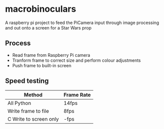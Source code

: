 # macrobinoculars
A raspberry pi project to feed the PiCamera input through image processing and out onto a screen for a Star Wars prop

## Process
- Read frame from Raspberry Pi camera
- Tranform frame to correct size and perform colour adjustments
- Push frame to built-in screen

## Speed testing
| Method | Frame Rate |
| --- | --- |
| All Python | 14fps |
| Write frame to file | 8fps |
| C Write to screen only | -fps |
